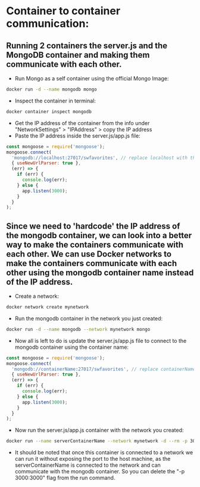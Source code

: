 # Container to container communication:

## Running 2 containers the server.js and the MongoDB container and making them communicate with each other.
- Run Mongo as a self container using the official Mongo Image:
```bash
docker run -d --name mongodb mongo
```
- Inspect the container in terminal:
```bash
docker container inspect mongodb
```
- Get the IP address of the container from the info under "NetworkSettings" > "IPAddress" > copy the IP address
- Paste the IP address inside the server.js/app.js file:
```javascript
const mongoose = require('mongoose');
mongoose.connect(
  'mongodb://localhost:27017/swfavorites', // replace localhost with the IP of the mongodb container
  { useNewUrlParser: true },
  (err) => {
    if (err) {
      console.log(err);
    } else {
      app.listen(3000);
    }
  }
);
```
## Since we need to 'hardcode' the IP address of the mongodb container, we can look into a better way to make the containers communicate with each other. We can use Docker networks to make the containers communicate with each other using the mongodb container name instead of the IP address.
- Create a network:
```bash
docker network create mynetwork
```
- Run the mongodb container in the network you just created:
```bash
docker run -d --name mongodb --network mynetwork mongo
```
- Now all is left to do is update the server.js/app.js file to connect to the mongodb container using the container name:
```javascript
const mongoose = require('mongoose');
mongoose.connect(
  'mongodb://containerName:27017/swfavorites', // replace containerName with the mongo container name (mongodb)
  { useNewUrlParser: true },
  (err) => {
    if (err) {
      console.log(err);
    } else {
      app.listen(3000);
    }
  }
);
```
- Now run the server.js/app.js container with the network you created:
```bash
docker run --name serverContainerName --network mynetwork -d --rm -p 3000:3000 serverImageName
```
* It should be noted that once this container is connected to a network we can run it without exposing the port to the host machine, as the serverContainerName is connected to the network and can communicate with the mongodb container. So you can delete the "-p 3000:3000" flag from the run command.